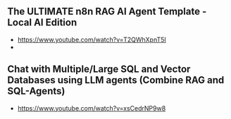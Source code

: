 ## The ULTIMATE n8n RAG AI Agent Template - Local AI Edition
- https://www.youtube.com/watch?v=T2QWhXpnT5I
- 
## Chat with Multiple/Large SQL and Vector Databases using LLM agents (Combine RAG and SQL-Agents)
- https://www.youtube.com/watch?v=xsCedrNP9w8
